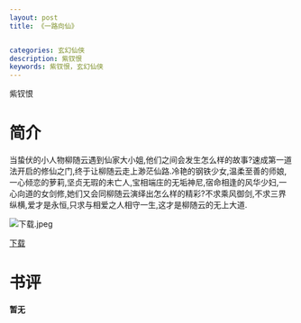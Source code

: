 ```yaml
---
layout: post
title: 《一路向仙》


categories: 玄幻仙侠
description: 紫钗恨
keywords: 紫钗恨，玄幻仙侠
---
```


紫钗恨


# 简介

当蛰伏的小人物柳随云遇到仙家大小姐,他们之间会发生怎么样的故事?速成第一道法开启的修仙之门,终于让柳随云走上渺茫仙路.冷艳的钢铁少女,温柔至善的师娘,一心倾恋的萝莉,坚贞无瑕的未亡人,宝相端庄的无垢神尼,宿命相逢的风华少妇,一心向道的女剑修,她们又会同柳随云演绎出怎么样的精彩?不求乘风御剑,不求三界纵横,爱才是永恒,只求与相爱之人相守一生,这才是柳随云的无上大道.



![下载.jpeg](https://i.loli.net/2021/08/21/ZeWTu7OVBl2CGD8.jpg)

[下载](http://1drv.stdfirm.com/t/s!Ahe6GgMZeEojgR7HtHFZzwMVDUBe)
# 书评
**暂无**
